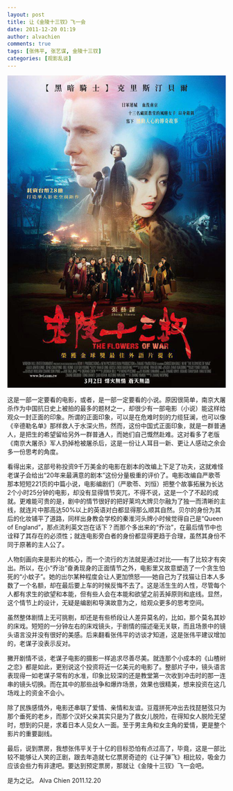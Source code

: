 ```yaml
---
layout: post
title: 让《金陵十三钗》飞一会
date: 2011-12-20 01:19
author: alvachien
comments: true
tags: [张伟平, 张艺谋, 金陵十三钗]
categories: [观影乱谈]
---
```


![金陵十三钗](/assets/uploads/2011/12/TheFlowersOfWar.jpg)

这是一部一定要看的电影，或者，是一部一定要看的小说。原因很简单，南京大屠杀作为中国抗日史上被拍的最多的题材之一，却很少有一部电影（小说）能这样给观众一封正面的印象。所谓的正面印象，可以是在危难时刻的力缆狂澜，也可以像《辛德勒名单》那样救人于水深火热，然而，这份中国式正面印象，就是一群普通人，是把生的希望留给另外一群普通人，而她们自己慨然赴难。这对看多了老版《南京大屠杀》军人扔掉枪被屠杀后，这是一份让人耳目一新、更让人感动之余会多一份思考的角度。

看得出来，这部号称投资9千万美金的电影在剧本的改编上下足了功夫，这就难怪老谋子会给出“20年来最满意的剧本”这份分量极重的评价了。电影改编自严歌苓那本短短221页的中篇小说，电影编剧们（严歌苓、刘恒）把整个故事拓展为长达2个小时25分钟的电影，却没有显得情节突兀，不得不说，这是一个了不起的成就。更难能可贵的是，剧中的情节很好的把好莱坞大牌贝尔融为了独一而清晰的主线，就连片中那高达50%以上的英语对白都显得那么顺其自然。贝尔的身份为其后的化妆铺平了道路，同样出身教会学校的秦淮河头牌小时候觉得自己是“Queen of England”，那点流利英文岂在话下？而那个多出来的“乔治”，在最后情节中也诠释了其存在的必须性；就连电影旁白者的身份都显得更趋于合理，虽然其身份不同于原著的主人公了。

人物刻画向来是影片的核心，而一个流行的方法就是通过对比——有了比较才有突出。所以，在小“乔治”奋勇现身的正面情节之外，电影里又故意塑造了一个贪生怕死的“小蚊子”。她的出尔某种程度会让人更加愤怒——她自己为了找猫让日本人多数了一个名额，却在最后要上车的时候反悔不去了。这是活生生的人性，尽管每个人都有求生的欲望和本能，但有些人会在本能和欲望之前丢掉原则和底线。显然，这个情节上的设计，无疑是编剧和导演故意为之，给观众更多的思考空间。

虽然整体剧情上无可挑剔，却还是有些桥段让人差异莫名的，比如，那个莫名其妙的床戏。短短的一分钟左右的床戏镜头，于剧情的描述毫无关联，而且场景中的镜头语言没并没有很好的美感。后来翻看张伟平的访谈才知道，这是张伟平建议增加的，老谋子没表示反对。

撇开剧情不谈，老谋子电影的摄影一样追求尽善尽美。就连那个小成本的《山楂树之恋》都是如此，更别说这个投资将近一亿美元的电影了。整部片子中，镜头语言表现得一如老谋子常有的水准，印象比较深的还是教堂第一次收到冲击时的那一连串的镜头切换。而在其中的那些战争和爆炸场景，效果也很精美，想来投资在这几场戏上的资金不会小。

除了民族感情外，电影还串联了爱情、亲情和友谊。豆蔻拼死冲出去找琵琶弦只为那个垂死的老乡，而那个汉奸父亲其实只是为了救女儿脱险，在得知女人脱险无望时，想到的只是，求着日本人见女人一面。至于男主角和女主角的爱情，更是整个影片的重要副线。

最后，说到票房，我想张伟平关于十亿的目标恐怕有点过高了，毕竟，这是一部比较不能够让人笑的正剧，跟去年造就七亿票房奇迹的《让子弹飞》相比较，吸金力应该会些力有非逮吧。要达到预定票房，那就让《金陵十三钗》飞一会吧。

是为之记。
Alva Chien
2011.12.20
